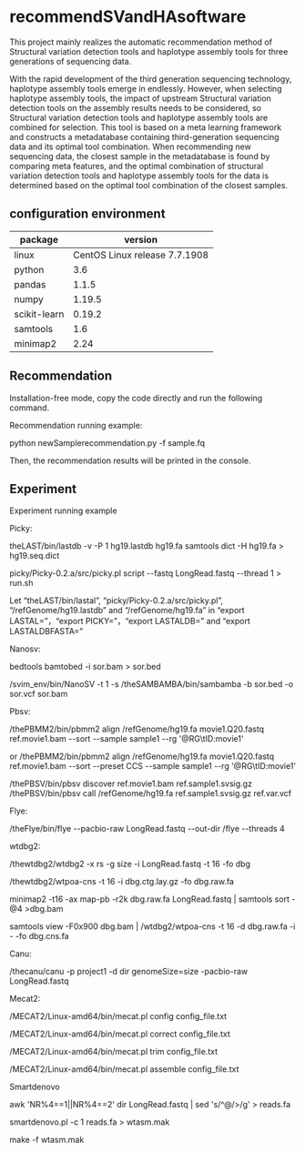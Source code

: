 # recommendSVandHAsoftware
This project mainly realizes the automatic recommendation method of Structural variation detection tools and haplotype assembly tools for three generations of sequencing data.

With the rapid development of the third generation sequencing technology, haplotype assembly tools emerge in endlessly. However, when selecting haplotype assembly tools, the impact of upstream Structural variation detection tools on the assembly results needs to be considered, so Structural variation detection tools and haplotype assembly tools are combined for selection. This tool is based on a meta learning framework and constructs a metadatabase containing third-generation sequencing data and its optimal tool combination. When recommending new sequencing data, the closest sample in the metadatabase is found by comparing meta features, and the optimal combination of structural variation detection tools and haplotype assembly tools for the data is determined based on the optimal tool combination of the closest samples.

## configuration environment
| package | version |
|---------|---------|
| linux   | CentOS Linux release 7.7.1908 |
| python  | 3.6 |
| pandas  | 1.1.5 |
| numpy   | 1.19.5 |
| scikit-learn   | 0.19.2 |
| samtools  | 1.6 |
| minimap2  | 2.24 |

## Recommendation
Installation-free mode, copy the code directly and run the following command.

Recommendation running example:

python newSamplerecommendation.py -f sample.fq

Then, the recommendation results will be printed in the console.

## Experiment
Experiment running example

Picky:

 theLAST/bin/lastdb -v -P 1 hg19.lastdb hg19.fa samtools dict -H hg19.fa > hg19.seq.dict
 
 picky/Picky-0.2.a/src/picky.pl script --fastq LongRead.fastq --thread 1 > run.sh
 
 Let “theLAST/bin/lastal”, “picky/Picky-0.2.a/src/picky.pl”, “/refGenome/hg19.lastdb” and “/refGenome/hg19.fa” in “export LASTAL=”，“export PICKY=”，“export LASTALDB=” and “export LASTALDBFASTA=”
 
Nanosv:

 bedtools bamtobed -i sor.bam > sor.bed
 
 /svim_env/bin/NanoSV -t 1 -s /theSAMBAMBA/bin/sambamba -b sor.bed -o sor.vcf sor.bam
 
Pbsv:

 /thePBMM2/bin/pbmm2 align /refGenome/hg19.fa movie1.Q20.fastq ref.movie1.bam --sort --sample sample1 --rg '@RG\tID:movie1' 
 
 or /thePBMM2/bin/pbmm2 align /refGenome/hg19.fa movie1.Q20.fastq ref.movie1.bam --sort --preset CCS --sample sample1 --rg '@RG\tID:movie1'
 
 /thePBSV/bin/pbsv discover ref.movie1.bam ref.sample1.svsig.gz /thePBSV/bin/pbsv call /refGenome/hg19.fa ref.sample1.svsig.gz ref.var.vcf 
 
Flye:

 /theFlye/bin/flye --pacbio-raw LongRead.fastq --out-dir  /flye --threads 4
 
wtdbg2:

 /thewtdbg2/wtdbg2 -x rs -g size -i LongRead.fastq -t 16 -fo dbg
 
 /thewtdbg2/wtpoa-cns -t 16 -i dbg.ctg.lay.gz -fo dbg.raw.fa
 
 minimap2 -t16 -ax map-pb -r2k dbg.raw.fa LongRead.fastq | samtools sort -@4 >dbg.bam
 
 samtools view -F0x900 dbg.bam | /wtdbg2/wtpoa-cns -t 16 -d dbg.raw.fa -i - -fo dbg.cns.fa
 
Canu:

 /thecanu/canu -p project1 -d dir genomeSize=size -pacbio-raw LongRead.fastq
 
Mecat2:

 /MECAT2/Linux-amd64/bin/mecat.pl config config_file.txt
 
 /MECAT2/Linux-amd64/bin/mecat.pl correct config_file.txt
 
 /MECAT2/Linux-amd64/bin/mecat.pl trim config_file.txt
 
 /MECAT2/Linux-amd64/bin/mecat.pl assemble config_file.txt
 
Smartdenovo

 awk 'NR%4==1||NR%4==2' dir LongRead.fastq | sed 's/^@/>/g' > reads.fa
 
 smartdenovo.pl -c 1 reads.fa > wtasm.mak
 
 make -f wtasm.mak
 
